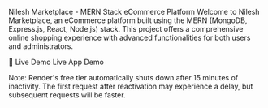 Nilesh Marketplace - MERN Stack eCommerce Platform
Welcome to Nilesh Marketplace, an eCommerce platform built using the MERN (MongoDB, Express.js, React, Node.js) stack. This project offers a comprehensive online shopping experience with advanced functionalities for both users and administrators.

🚀 Live Demo
Live App Demo

Note: Render's free tier automatically shuts down after 15 minutes of inactivity. The first request after reactivation may experience a delay, but subsequent requests will be faster.
